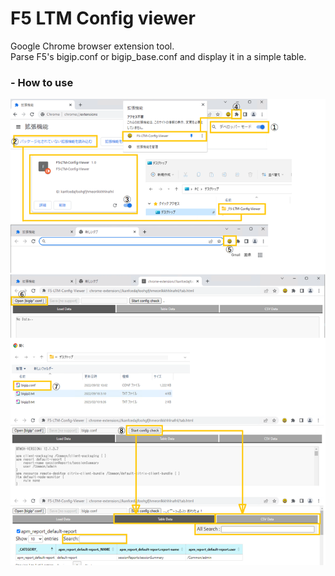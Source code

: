 # F5 LTM Config viewer

Google Chrome browser extension tool.  
Parse F5's bigip.conf or bigip_base.conf and display it in a simple table.

### - How to use

![AllowSecurityGroup](./how-to.png)
